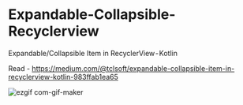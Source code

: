# Expandable-Collapsible-Recyclerview
Expandable/Collapsible Item in RecyclerView - Kotlin

Read - https://medium.com/@tclsoft/expandable-collapsible-item-in-recyclerview-kotlin-983ffab1ea65

![ezgif com-gif-maker](https://user-images.githubusercontent.com/12609979/190886310-1461bb82-2dd0-46a2-a0b8-c5919c420015.gif)
